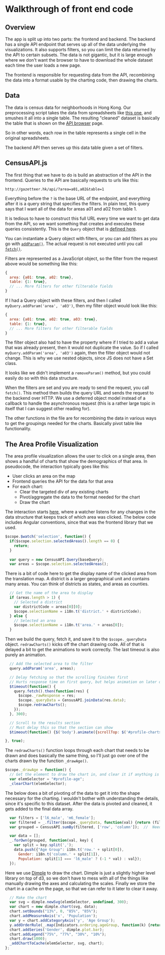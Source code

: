 Walkthrough of front end code
=============================

Overview
--------

The app is split up into two parts: the frontend and backend.  The backend has a single API endpoint that
serves up all of the data underlying the visualizations.  It also supports filters, so you can limit the data
returned by the API to certain subsets.  The data is not gigantic, but it is large enough where we don't
want the browser to have to download the whole dataset each time the user loads a new page.

The frontend is responsible for requesting data from the API, recombining the data into a format usable by the
charting code, then drawing the charts.

Data
----

The data is census data for neighborhoods in Hong Kong.  Our preprocessing script takes the data from spreadsheets
like [this one](http://www.census2011.gov.hk/en/district-profiles/ca/sham-shui-po/f08.html), and 
smushes it all into a single table.  The resulting "cleaned" dataset is basically the table
that is shown on the [API browser](http://gazetteer.hk/#/browser) page.

So in other words, each row in the table represents a single cell in the original spreadsheets.

The backend API then serves up this data table given a set of filters.

CensusAPI.js
------------

The first thing that we have to do is build an abstraction of the API in the frontend.  Queries to the API are
basically requests to urls like this:

`http://gazetteer.hk/api/?area=a01,a02&table=1`

Everything before the `?` is the base URL of the endpoint, and everything after it is a query string that specifies
the filters.  In plain text, this query says that I want all of the data for areas a01 and a02 from table 1.

It is tedious to have to construct this full URL every time we want to get data from the API, so we want something
that creates and executes these queries consistently.  This is the `Query` object that is [defined here](https://github.com/gazetteerhk/census_explorer/blob/master/frontend/app/scripts/services/CensusAPI.js#L158).

You can instantiate a Query object with filters, or you can add filters as you go with [`addParam()`](https://github.com/gazetteerhk/census_explorer/blob/master/frontend/app/scripts/services/CensusAPI.js#L195).
The actual request is not executed until you call [`fetch()`](https://github.com/gazetteerhk/census_explorer/blob/master/frontend/app/scripts/services/CensusAPI.js#L217).

Filters are represented as a JavaScript object, so the filter from the request above would be something like this:

```javascript
{
  area: {a01: true, a02: true},
  table: {1: true},
  // ... More filters for other filterable fields
}
```

If I had a Query object with these filters, and then I called `myQuery.addParam('area', 'a03')`, then my filter object
would look like this:

```javascript
{
  area: {a01: true, a02: true, a03: true},
  table: {1: true},
  // ... More filters for other filterable fields
}
```

The filter object also had to have the property where if I tried to add a value that was already present, then 
it would not duplicate the value.  So if I called `myQuery.addParam('area', 'a03')` again, then the filter object
would not change.  This is why we use nested objects, since JS does not have a Set class.

It looks like we didn't implement a `removeParam()` method, but you could easily do so with this data structure.

When the filters are set and you are ready to send the request, you call `fetch()`.  This method then builds the
query URL and sends the request to the backend over HTTP.  We use a deferred object model instead of a callback
to handle the asynchronous request (this is a rather large topic in itself that I can suggest other reading for).

The other functions in the file are for recombining the data in various ways to get the groupings needed for the
charts.  Basically pivot table like functionality.

The Area Profile Visualization
------------------------------

The area profile visualization allows the user to click on a single area, then shows a handful of charts that
show the demographics of that area.  In pseudocode, the interaction typically goes like this:

  - User clicks an area on the map
  - Frontend queries the API for the data for that area
  - For each chart:
    - Clear the targeted div of any existing charts
    - Pivot/aggregate the data to the format needed for the chart
    - Draw the chart
    
The interaction starts [here](https://github.com/gazetteerhk/census_explorer/blob/master/frontend/app/scripts/controllers/profiles.js#L37),
where a watcher listens for any changes in the data structure that keeps track
of which area was clicked.  The below code includes Angular conventions, since that was
the frontend library that we used.

```javascript
$scope.$watch('selection', function() {
  if($scope.selection.selectedAreas().length == 0) {
    return;
  }
 
  var query = new CensusAPI.Query(baseQuery);
  var areas = $scope.selection.selectedAreas();
```

There is a bit of code here to get the display name of the clicked area from the translation map.  A district is a
larger geographical unit and contains many areas.  You can think of districts as states, and areas as counties.

```javascript
  // Get the name of the area to display
  if (areas.length > 1) {
    // Selected a district
    var districtCode = areas[0][0];
    $scope.selectionName = i18n.t('district.' + districtCode);
  } else {
    // Selected an area
    $scope.selectionName = i18n.t('area.' + areas[0]);
  }
```

Then we build the query, fetch it, and save it to the `$scope._queryData` object.  `redrawCharts()` kicks off the
chart drawing code.  All of that is delayed a bit to get the animations to work correctly.  The last timeout
is also purely an animation.

```javascript
  // Add the selected area to the filter
  query.addParam('area', areas);

  // Delay fetching so that the scrolling finishes first
  // Hurts response time on first query, but helps animation on later queries
  $timeout(function() {
    query.fetch().then(function(res) {
      $scope._rawResponse = res;
      $scope._queryData = CensusAPI.joinData(res.data);
      $scope.redrawCharts();
    });
  }, 300);

  // Scroll to the results section
  // Must delay this so that the section can show
  $timeout(function() {$('body').animate({scrollTop: $('#profile-charts').offset().top}, 'slow')}, 100);

}, true);
```

The `redrawCharts()` function loops through each chart that needs to be drawn and does basically the same thing, so
I'll just go over one of the charts drawn by the function `_drawAge()`.

```javascript
$scope._drawAge = function() {
  // Get the element to draw the chart in, and clear it if anything is already in it
  var elemSelector = "#profile-age";
  _clearChart(elemSelector);
```

The below does a bit of pivoting of the data to get it into the shape necessary for the charting.  I wouldn't
bother with understanding the details, since it's specific to this dataset.  After the data is pivoted and cleaned,
it gets added to the final data array.

```javascript
  var filters = ['l6_male', 'm6_female'];
  var filtered = _.filter($scope._queryData, function(val) {return (filters.indexOf(val.column) > -1);});
  var grouped = CensusAPI.sumBy(filtered, ['row', 'column']);  //  Need this to handle district aggregates

  var data = [];
  _.forOwn(grouped, function(val, key) {
    var split = key.split(',');
    data.push({"Age Group": i18n.t('row.' + split[0]),
      Gender: i18n.t('column.' + split[1]),
      Population: split[1] === 'l6_male' ? (-1 * val) : val});
  });
```

Here we use [Dimple](http://dimplejs.org/) to draw the chart.  Dimple is just a slightly higher level library
 on top of d3, so we don't have to mess with all of the things like manually drawing the axes and calculating
  the scales.  Finally we store the chart in a cache on the page, so that we can refer to it later to clear it away.

```javascript
  // Make the chart
  var svg = dimple.newSvg(elemSelector, undefined, 300);
  var chart = new dimple.chart(svg, data);
  chart.setBounds("13%", 0, "85%", "85%");
  chart.addMeasureAxis('x', 'Population');
  var y = chart.addCategoryAxis('y', 'Age Group');
  y.addOrderRule(_.map(Indicators.ordering.ageGroup, function(k) {return i18n.t('row.' + k);}), true);
  chart.addSeries('Gender', dimple.plot.bar);
  chart.addLegend("75%", "77%", "30%", "10%");
  chart.draw(1000);
  _addChartToCache(elemSelector, svg, chart);
};
```
